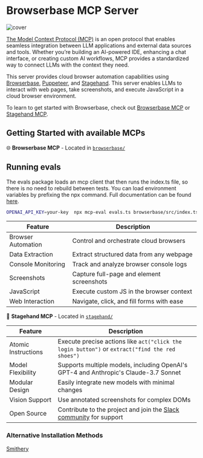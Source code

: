 # Browserbase MCP Server

![cover](assets/cover-mcp.png)

[The Model Context Protocol (MCP)](https://modelcontextprotocol.io/introduction) is an open protocol that enables seamless integration between LLM applications and external data sources and tools. Whether you’re building an AI-powered IDE, enhancing a chat interface, or creating custom AI workflows, MCP provides a standardized way to connect LLMs with the context they need.

This server provides cloud browser automation capabilities using [Browserbase](https://www.browserbase.com/), [Puppeteer](https://pptr.dev/), and [Stagehand](https://github.com/browserbase/stagehand). This server enables LLMs to interact with web pages, take screenshots, and execute JavaScript in a cloud browser environment.

To learn to get started with Browserbase, check out [Browserbase MCP](./browserbase/README.md) or [Stagehand MCP](./stagehand/README.md).

## Getting Started with available MCPs

🌐 **Browserbase MCP** - Located in [`browserbase/`](./browserbase/)



## Running evals

The evals package loads an mcp client that then runs the index.ts file, so there is no need to rebuild between tests. You can load environment variables by prefixing the npx command. Full documentation can be found [here](https://www.mcpevals.io/docs).

```bash
OPENAI_API_KEY=your-key  npx mcp-eval evals.ts browserbase/src/index.ts
```
| Feature            | Description                               |
| ------------------ | ----------------------------------------- |
| Browser Automation | Control and orchestrate cloud browsers    |
| Data Extraction    | Extract structured data from any webpage  |
| Console Monitoring | Track and analyze browser console logs    |
| Screenshots        | Capture full-page and element screenshots |
| JavaScript         | Execute custom JS in the browser context  |
| Web Interaction    | Navigate, click, and fill forms with ease |

🤘 **Stagehand MCP** - Located in [`stagehand/`](./stagehand/)

| Feature             | Description                                                                                                                                                    |
| ------------------- | -------------------------------------------------------------------------------------------------------------------------------------------------------------- |
| Atomic Instructions | Execute precise actions like `act("click the login button")` or `extract("find the red shoes")`                                                                |
| Model Flexibility   | Supports multiple models, including OpenAI's GPT-4 and Anthropic's Claude-3.7 Sonnet                                                                           |
| Modular Design      | Easily integrate new models with minimal changes                                                                                                               |
| Vision Support      | Use annotated screenshots for complex DOMs                                                                                                                     |
| Open Source         | Contribute to the project and join the [Slack community](https://join.slack.com/t/stagehand-dev/shared_invite/zt-2uvuobu50-~wVSx2Si75CPa3332hwVEw) for support |

### Alternative Installation Methods

[Smithery](https://smithery.ai/server/@browserbasehq/mcp-browserbase)
